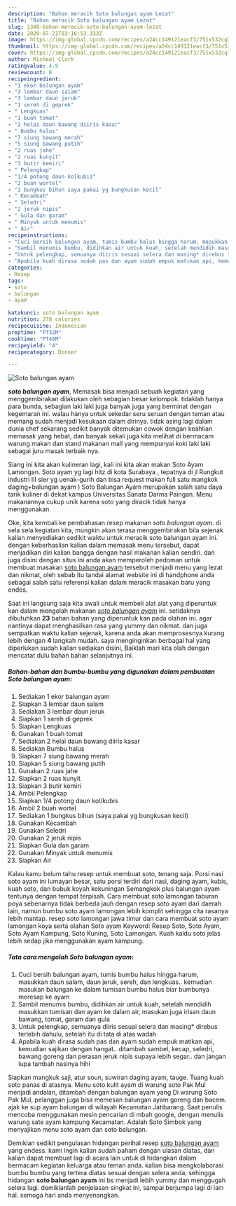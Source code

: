 ```yaml
---
description: "Bahan meracik Soto balungan ayam Lezat"
title: "Bahan meracik Soto balungan ayam Lezat"
slug: 1340-bahan-meracik-soto-balungan-ayam-lezat
date: 2020-07-21T03:16:53.333Z
image: https://img-global.cpcdn.com/recipes/a24cc149121eacf3/751x532cq70/soto-balungan-ayam-foto-resep-utama.jpg
thumbnail: https://img-global.cpcdn.com/recipes/a24cc149121eacf3/751x532cq70/soto-balungan-ayam-foto-resep-utama.jpg
cover: https://img-global.cpcdn.com/recipes/a24cc149121eacf3/751x532cq70/soto-balungan-ayam-foto-resep-utama.jpg
author: Micheal Clark
ratingvalue: 4.9
reviewcount: 8
recipeingredient:
- "1 ekor balungan ayam"
- "3 lembar daun salam"
- "3 lembar daun jeruk"
- "1 sereh di geprek"
- " Lengkuas"
- "1 buah tomat"
- "2 helai daun bawang diiris kasar"
- " Bumbu halus"
- "7 siung bawang merah"
- "5 siung bawang putih"
- "2 ruas jahe"
- "2 ruas kunyit"
- "3 butir kemiri"
- " Pelengkap"
- "1/4 potong daun kolkubis"
- "2 buah wortel"
- "1 bungkus bihun saya pakai yg bungkusan kecil"
- " Kecambah"
- " Seledri"
- "2 jeruk nipis"
- " Gula dan garam"
- " Minyak untuk menumis"
- " Air"
recipeinstructions:
- "Cuci bersih balungan ayam, tumis bumbu halus hingga harum, masukkan daun salam, daun jeruk, sereh, dan lengkuas.. kemudian masukan balungan ke dalam tumisan bumbu halus biar bumbunya meresap ke ayam"
- "Sambil menumis bumbu, didihkan air untuk kuah, setelah mendidih masukkan tumisan dan ayam ke dalam air, masukan juga irisan daun bawang, tomat, garam dan gula"
- "Untuk pelengkap, semuanya diiris sesuai selera dan masing* direbus terlebih dahulu, setelah itu di tata di atas wadah"
- "Apabila kuah dirasa sudah pas dan ayam sudah empuk matikan api, kemudian sajikan dengan hangat.. ditambah sambel, kecap, seledri, bawang goreng dan perasan jeruk nipis supaya lebih segar.. dan jangan lupa tambah nasinya hihi"
categories:
- Resep
tags:
- soto
- balungan
- ayam

katakunci: soto balungan ayam 
nutrition: 278 calories
recipecuisine: Indonesian
preptime: "PT32M"
cooktime: "PT46M"
recipeyield: "4"
recipecategory: Dinner

---
```



![Soto balungan ayam](https://img-global.cpcdn.com/recipes/a24cc149121eacf3/751x532cq70/soto-balungan-ayam-foto-resep-utama.jpg)

<b><i>soto balungan ayam</i></b>, Memasak bisa menjadi sebuah kegiatan yang menggembirakan dilakukan oleh sebagian besar kelompok. tidaklah hanya para bunda, sebagian laki laki juga banyak juga yang berminat dengan kegemaran ini. walau hanya untuk sekedar seru seruan dengan teman atau memang sudah menjadi kesukaan dalam dirinya. tidak asing lagi dalam dunia chef sekarang sedikit banyak ditemukan cowok dengan keahlian memasak yang hebat, dan banyak sekali juga kita melihat di bermacam warung makan dan stand makanan mall yang mempunyai koki laki laki sebagai juru masak terbaik nya.

Siang ini kita akan kulineran lagi, kali ini kita akan makan Soto Ayam Lamongan. Soto ayam yg lagi hitz di kota Surabaya , tepatnya di jl Rungkut industri III sier yg uenak-gurih dan bisa request makan full satu mangkok daging+balungan ayam )  Soto Balungan Ayam merupakan salah satu daya tarik kuliner di dekat kampus Universitas Sanata Darma Paingan. Menu makanannya cukup unik karena soto yang diracik tidak hanya menggunakan.

Oke, kita kembali ke pembahasan resep makanan <i>soto balungan ayam</i>. di sela sela kegiatan kita, mungkin akan terasa menggembirakan bila sejenak kalian menyediakan sedikit waktu untuk meracik soto balungan ayam ini. dengan keberhasilan kalian dalam memasak menu tersebut, dapat menjadikan diri kalian bangga dengan hasil makanan kalian sendiri. dan juga disini dengan situs ini anda akan memperoleh pedoman untuk membuat masakan <u>soto balungan ayam</u> tersebut menjadi menu yang lezat dan nikmat, oleh sebab itu tandai alamat website ini di handphone anda sebagai salah satu referensi kalian dalam meracik masakan baru yang endes.


Saat ini langsung saja kita awali untuk membeli alat alat yang diperuntuk kan dalam mengolah makanan <u><i>soto balungan ayam</i></u> ini. setidaknya dibutuhkan <b>23</b> bahan bahan yang diperuntuk kan pada olahan ini. agar nantinya dapat menghasilkan rasa yang yummy dan nikmat. dan juga sempatkan waktu kalian sejenak, karena anda akan memprosesnya kurang lebih dengan <b>4</b> langkah mudah. saya menginginkan berbagai hal yang diperlukan sudah kalian sediakan disini, Baiklah mari kita olah dengan mencatat dulu bahan bahan selanjutnya ini.

<!--inarticleads1-->

##### Bahan-bahan dan bumbu-bumbu yang digunakan dalam pembuatan Soto balungan ayam:

1. Sediakan 1 ekor balungan ayam
1. Siapkan 3 lembar daun salam
1. Sediakan 3 lembar daun jeruk
1. Siapkan 1 sereh di geprek
1. Siapkan  Lengkuas
1. Gunakan 1 buah tomat
1. Sediakan 2 helai daun bawang diiris kasar
1. Sediakan  Bumbu halus
1. Siapkan 7 siung bawang merah
1. Siapkan 5 siung bawang putih
1. Gunakan 2 ruas jahe
1. Siapkan 2 ruas kunyit
1. Siapkan 3 butir kemiri
1. Ambil  Pelengkap
1. Siapkan 1/4 potong daun kol/kubis
1. Ambil 2 buah wortel
1. Sediakan 1 bungkus bihun (saya pakai yg bungkusan kecil)
1. Gunakan  Kecambah
1. Gunakan  Seledri
1. Gunakan 2 jeruk nipis
1. Siapkan  Gula dan garam
1. Gunakan  Minyak untuk menumis
1. Siapkan  Air


Kalau kamu belum tahu resep untuk membuat soto, tenang saja. Porsi nasi soto ayam ini lumayan besar, satu porsi terdiri dari nasi, daging ayam, kubis, kuah soto, dan bubuk koyah kekuningan Semangkok plus balungan ayam tentunya dengan tempat terpisah. Cara membuat soto lamongan taburan poya sebenarnya tidak berbeda jauh dengan resep soto ayam dari daerah lain, namun bumbu soto ayam lamongan lebih komplit sehingga cita rasanya lebih mantap. resep soto lamongan jawa timur dan cara membuat soto ayam lamongan koya serta olahan Soto ayam Keyword: Resep Soto, Soto Ayam, Soto Ayam Kampung, Soto Kuning, Soto Lamongan. Kuah kaldu soto jelas lebih sedap jika menggunakan ayam kampung. 

<!--inarticleads2-->

##### Tata cara mengolah Soto balungan ayam:

1. Cuci bersih balungan ayam, tumis bumbu halus hingga harum, masukkan daun salam, daun jeruk, sereh, dan lengkuas.. kemudian masukan balungan ke dalam tumisan bumbu halus biar bumbunya meresap ke ayam
1. Sambil menumis bumbu, didihkan air untuk kuah, setelah mendidih masukkan tumisan dan ayam ke dalam air, masukan juga irisan daun bawang, tomat, garam dan gula
1. Untuk pelengkap, semuanya diiris sesuai selera dan masing* direbus terlebih dahulu, setelah itu di tata di atas wadah
1. Apabila kuah dirasa sudah pas dan ayam sudah empuk matikan api, kemudian sajikan dengan hangat.. ditambah sambel, kecap, seledri, bawang goreng dan perasan jeruk nipis supaya lebih segar.. dan jangan lupa tambah nasinya hihi


Siapkan mangkuk saji, atur soun, suwiran daging ayam, tauge. Tuang kuah soto panas di atasnya. Menu soto kulit ayam di warung soto Pak Mul menjadi andalan, ditambah dengan balungan ayam yang Di warung Soto Pak Mul, pelanggan juga bisa memesan balungan ayam goreng dan bacem. ajak ke sup ayam balungan di wilayah Kecamatan Jatibarang. Saat penulis mencoba menggunakan mesin pencarian di mbah google, dengan menulis warung sate ayam kampung Kecamatan. Adalah Soto Simbok yang menyajikan menu soto ayam dan soto balungan. 

Demikian sedikit pengulasan hidangan perihal resep <u>soto balungan ayam</u> yang endess. kami ingin kalian sudah paham dengan ulasan diatas, dan kalian dapat membuat lagi di acara lain untuk di hidangkan dalam bermacam kegiatan keluarga atau teman anda. kalian bisa mengkolaborasi bumbu bumbu yang tertera diatas sesuai dengan selera anda, sehingga hidangan <b>soto balungan ayam</b> ini bs menjadi lebih yummy dan menggugah selera lagi. demikianlah penjelasan singkat ini, sampai berjumpa lagi di lain hal. semoga hari anda menyenangkan.

